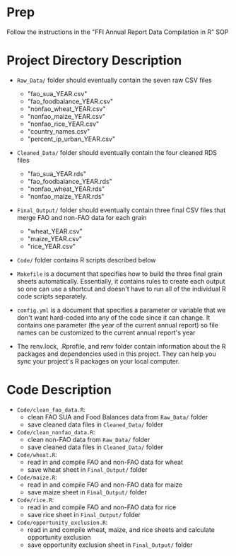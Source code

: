 # Prep

Follow the instructions in the "FFI Annual Report Data Compilation in R" SOP

# Project Directory Description

-   `Raw_Data/` folder should eventually contain the seven raw CSV files

    -   "fao_sua_YEAR.csv"
    -   "fao_foodbalance_YEAR.csv"
    -   "nonfao_wheat_YEAR.csv"
    -   "nonfao_maize_YEAR.csv"
    -   "nonfao_rice_YEAR.csv"
    -   "country_names.csv"
    -   "percent_ip_urban_YEAR.csv"

-   `Cleaned_Data/` folder should eventually contain the four cleaned RDS files

    -   "fao_sua_YEAR.rds"
    -   "fao_foodbalance_YEAR.rds"
    -   "nonfao_wheat_YEAR.rds"
    -   "nonfao_maize_YEAR.rds"

-   `Final_Output/` folder should eventually contain three final CSV files that merge FAO
    and non-FAO data for each grain

    -   "wheat_YEAR.csv"
    -   "maize_YEAR.csv"
    -   "rice_YEAR.csv"

-   `Code/` folder contains R scripts described below

-   `Makefile` is a document that specifies how to build the three final
    grain sheets automatically. Essentially, it contains rules to
    create each output so one can use a shortcut and doesn't have to run
    all of the individual R code scripts separately.

-   `config.yml` is a document that specifies a parameter or variable
    that we don't want hard-coded into any of the code since it can
    change. It contains one parameter (the year of the current annual
    report) so file names can be customized to the current annual
    report's year

- The renv.lock, .Rprofile, and renv folder contain information about the R packages and dependencies used in this project.
  They can help you sync your project's R packages on your local computer.
  
# Code Description

-   `Code/clean_fao_data.R`:
    -   clean FAO SUA and Food Balances data from `Raw_Data/` folder
    -   save cleaned data files in `Cleaned_Data/` folder
-   `Code/clean_nonfao_data.R`:
    -   clean non-FAO data from `Raw_Data/` folder
    -   save cleaned data files in `Cleaned_Data/` folder
-   `Code/wheat.R`:
    -   read in and compile FAO and non-FAO data for wheat
    -   save wheat sheet in `Final_Output/` folder
-   `Code/maize.R`:
    -   read in and compile FAO and non-FAO data for maize
    -   save maize sheet in `Final_Output/` folder
-   `Code/rice.R`:
    -   read in and compile FAO and non-FAO data for rice
    -   save rice sheet in `Final_Output/` folder
-   `Code/opportunity_exclusion.R`:
    -   read in and compile wheat, maize, and rice sheets and calculate opportunity exclusion
    -   save opportunity exclusion sheet in `Final_Output/` folder
